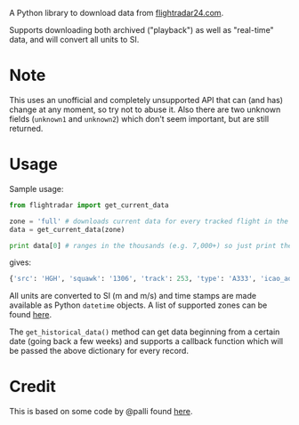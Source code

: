 A Python library to download data from [flightradar24.com](http://www.flightradar24.com/).

Supports downloading both archived ("playback") as well as "real-time" data, and will convert
all units to SI.

# Note

This uses an unofficial and completely unsupported API that can (and has) change at any moment, so try not to abuse it.
Also there are two unknown fields (`unknown1` and `unknown2`) which don't seem important, but
are still returned.

# Usage

Sample usage:

```python
from flightradar import get_current_data

zone = 'full' # downloads current data for every tracked flight in the world!
data = get_current_data(zone) 

print data[0] # ranges in the thousands (e.g. 7,000+) so just print the first flight
```

gives:

```python
{'src': 'HGH', 'squawk': '1306', 'track': 253, 'type': 'A333', 'icao_addr': '78012D', 'reg_num': 'B-HLJ', 'long': 115.46, 'unknown2': 0, 'dest': 'HKG', 'radar': 'T-VHHH21', 'unknown1': 0, 'callsign': 'HDA623', 'time': datetime.datetime(2014, 6, 15, 20, 35, 23), 'flight_num': 'KA623', 'lat': 22.62, 'alt': 8092.4400000000005, 'time_epoch': 1402882523, 'speed': 240.759999792, 'id': '395791a', 'vert_speed': -12.354560000000001}
```

All units are converted to SI (m and m/s) and time stamps are made available as Python `datetime` objects. A list of supported zones can be found [here](http://www.flightradar24.com/js/zones.js.php).

The `get_historical_data()` method can get data beginning from a certain date (going back a few weeks) and supports a callback function which will be passed the above dictionary for every record.

# Credit

This is based on some code by @palli found [here](https://github.com/palli/monitor-iceland/blob/master/scripts/dataminers/flightradar24.com.py).
